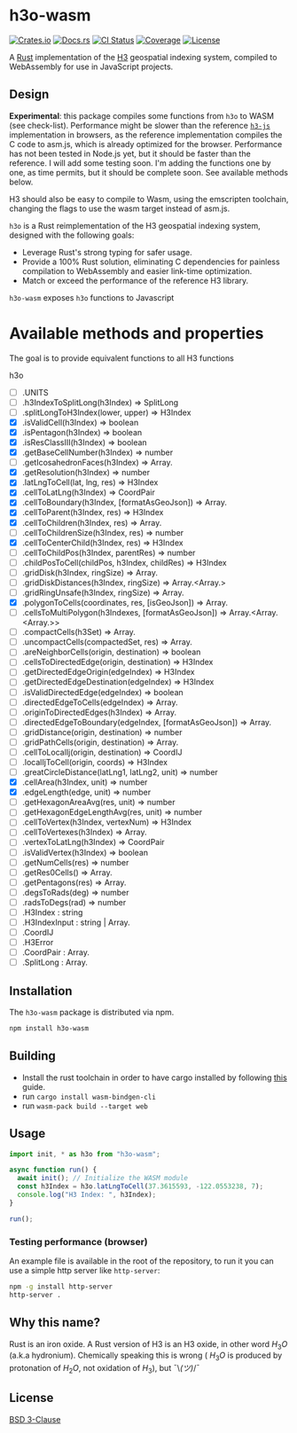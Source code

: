 # h3o-wasm

[![Crates.io](https://img.shields.io/crates/v/h3o.svg)](https://crates.io/crates/h3o)
[![Docs.rs](https://docs.rs/h3o/badge.svg)](https://docs.rs/h3o)
[![CI Status](https://github.com/HydroniumLabs/h3o/actions/workflows/ci.yml/badge.svg)](https://github.com/HydroniumLabs/h3o/actions)
[![Coverage](https://img.shields.io/codecov/c/github/HydroniumLabs/h3o)](https://app.codecov.io/gh/HydroniumLabs/h3o)
[![License](https://img.shields.io/badge/license-BSD-green)](https://opensource.org/licenses/BSD-3-Clause)

A [Rust](https://rustlang.org) implementation of the [H3](https://h3geo.org) geospatial indexing system, compiled to
WebAssembly for use in JavaScript projects.

## Design

**Experimental**: this package compiles some functions from `h3o` to WASM (see check-list). Performance might be slower than the
reference [`h3-js`](https://github.com/uber/h3-js) implementation in browsers, as the reference implementation compiles the C code to asm.js, which is already
optimized for the browser. Performance has not been tested in Node.js yet, but it should be faster than the reference. I will add some testing soon.
I'm adding the functions one by one, as time permits, but it should be complete soon. See available methods below.


H3 should also be easy to compile to Wasm, using the emscripten toolchain, changing the flags to use the wasm target instead of asm.js. 

`h3o` is a Rust reimplementation of the H3 geospatial indexing system, designed with the following goals:

- Leverage Rust's strong typing for safer usage.
- Provide a 100% Rust solution, eliminating C dependencies for painless compilation to WebAssembly and easier link-time
  optimization.
- Match or exceed the performance of the reference H3 library.

`h3o-wasm` exposes `h3o` functions to Javascript

# Available methods and properties

The goal is to provide equivalent functions to all H3 functions

h3o

- [ ] .UNITS
- [ ] .h3IndexToSplitLong(h3Index) ⇒ SplitLong
- [ ] .splitLongToH3Index(lower, upper) ⇒ H3Index
- [x] .isValidCell(h3Index) ⇒ boolean
- [x] .isPentagon(h3Index) ⇒ boolean
- [x] .isResClassIII(h3Index) ⇒ boolean
- [x] .getBaseCellNumber(h3Index) ⇒ number
- [ ] .getIcosahedronFaces(h3Index) ⇒ Array.<number>
- [x] .getResolution(h3Index) ⇒ number
- [x] .latLngToCell(lat, lng, res) ⇒ H3Index
- [x] .cellToLatLng(h3Index) ⇒ CoordPair
- [x] .cellToBoundary(h3Index, [formatAsGeoJson]) ⇒ Array.<CoordPair>
- [x] .cellToParent(h3Index, res) ⇒ H3Index
- [x] .cellToChildren(h3Index, res) ⇒ Array.<H3Index>
- [ ] .cellToChildrenSize(h3Index, res) ⇒ number
- [x] .cellToCenterChild(h3Index, res) ⇒ H3Index
- [ ] .cellToChildPos(h3Index, parentRes) ⇒ number
- [ ] .childPosToCell(childPos, h3Index, childRes) ⇒ H3Index
- [ ] .gridDisk(h3Index, ringSize) ⇒ Array.<H3Index>
- [ ] .gridDiskDistances(h3Index, ringSize) ⇒ Array.<Array.<H3Index>>
- [ ] .gridRingUnsafe(h3Index, ringSize) ⇒ Array.<H3Index>
- [x] .polygonToCells(coordinates, res, [isGeoJson]) ⇒ Array.<H3Index>
- [ ] .cellsToMultiPolygon(h3Indexes, [formatAsGeoJson]) ⇒ Array.<Array.<Array.<CoordPair>>>
- [ ] .compactCells(h3Set) ⇒ Array.<H3Index>
- [ ] .uncompactCells(compactedSet, res) ⇒ Array.<H3Index>
- [ ] .areNeighborCells(origin, destination) ⇒ boolean
- [ ] .cellsToDirectedEdge(origin, destination) ⇒ H3Index
- [ ] .getDirectedEdgeOrigin(edgeIndex) ⇒ H3Index
- [ ] .getDirectedEdgeDestination(edgeIndex) ⇒ H3Index
- [ ] .isValidDirectedEdge(edgeIndex) ⇒ boolean
- [ ] .directedEdgeToCells(edgeIndex) ⇒ Array.<H3Index>
- [ ] .originToDirectedEdges(h3Index) ⇒ Array.<H3Index>
- [ ] .directedEdgeToBoundary(edgeIndex, [formatAsGeoJson]) ⇒ Array.<CoordPair>
- [ ] .gridDistance(origin, destination) ⇒ number
- [ ] .gridPathCells(origin, destination) ⇒ Array.<H3Index>
- [ ] .cellToLocalIj(origin, destination) ⇒ CoordIJ
- [ ] .localIjToCell(origin, coords) ⇒ H3Index
- [ ] .greatCircleDistance(latLng1, latLng2, unit) ⇒ number
- [x] .cellArea(h3Index, unit) ⇒ number
- [x] .edgeLength(edge, unit) ⇒ number
- [ ] .getHexagonAreaAvg(res, unit) ⇒ number
- [ ] .getHexagonEdgeLengthAvg(res, unit) ⇒ number
- [ ] .cellToVertex(h3Index, vertexNum) ⇒ H3Index
- [ ] .cellToVertexes(h3Index) ⇒ Array.<H3Index>
- [ ] .vertexToLatLng(h3Index) ⇒ CoordPair
- [ ] .isValidVertex(h3Index) ⇒ boolean
- [ ] .getNumCells(res) ⇒ number
- [ ] .getRes0Cells() ⇒ Array.<H3Index>
- [ ] .getPentagons(res) ⇒ Array.<H3Index>
- [ ] .degsToRads(deg) ⇒ number
- [ ] .radsToDegs(rad) ⇒ number
- [ ] .H3Index : string
- [ ] .H3IndexInput : string | Array.<number>
- [ ] .CoordIJ
- [ ] .H3Error
- [ ] .CoordPair : Array.<number>
- [ ] .SplitLong : Array.<number>

## Installation

The `h3o-wasm` package is distributed via npm.

```bash
npm install h3o-wasm
```

## Building

* Install the rust toolchain in order to have cargo installed by following
  [this](https://www.rust-lang.org/tools/install) guide.
* run `cargo install wasm-bindgen-cli`
* run `wasm-pack build --target web`

## Usage

```javascript
import init, * as h3o from "h3o-wasm";

async function run() {
  await init(); // Initialize the WASM module
  const h3Index = h3o.latLngToCell(37.3615593, -122.0553238, 7);
  console.log("H3 Index: ", h3Index);
}

run();
```

### Testing performance (browser)
An example file is available in the root of the repository, to run it you can use a simple http server
like `http-server`:

```bash
npm -g install http-server
http-server .
```

## Why this name?

Rust is an iron oxide.
A Rust version of H3 is an H3 oxide, in other word $H_3O$ (a.k.a hydronium).
Chemically speaking this is wrong ( $H_3O$ is produced by protonation of
$H_2O$, not oxidation of $H_3$), but ¯\\_(ツ)_/¯

## License

[BSD 3-Clause](./LICENSE)
